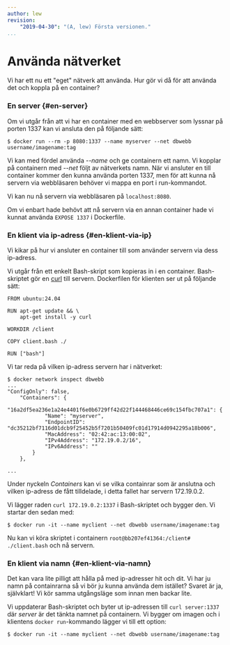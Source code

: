 ```yaml
---
author: lew
revision:
    "2019-04-30": "(A, lew) Första versionen."
...
```

Använda nätverket
=======================

Vi har ett nu ett "eget" nätverk att använda. Hur gör vi då för att använda det och koppla på en container?



### En server {#en-server}

Om vi utgår från att vi har en container med en webbserver som lyssnar på porten 1337 kan vi ansluta den på följande sätt:

```
$ docker run --rm -p 8080:1337 --name myserver --net dbwebb username/imagename:tag
```

Vi kan med fördel använda *--name* och ge containern ett namn. Vi kopplar på containern med *--net* följt av nätverkets namn. När vi ansluter en till container kommer den kunna använda porten 1337, men för att kunna nå servern via webbläsaren behöver vi mappa en port i run-kommandot.

Vi kan nu nå servern via webbläsaren på `localhost:8080`.

Om vi enbart hade behövt att nå servern via en annan container hade vi kunnat använda `EXPOSE 1337` i Dockerfile.



### En klient via ip-adress {#en-klient-via-ip}

Vi kikar på hur vi ansluter en container till som använder servern via dess ip-adress.

Vi utgår från ett enkelt Bash-skript som kopieras in i en container. Bash-skriptet gör en [curl](https://curl.haxx.se/) till servern. Dockerfilen för klienten ser ut på följande sätt:

```
FROM ubuntu:24.04

RUN apt-get update && \
    apt-get install -y curl

WORKDIR /client

COPY client.bash ./

RUN ["bash"]
```

Vi tar reda på vilken ip-adress servern har i nätverket:

```
$ docker network inspect dbwebb
...
"ConfigOnly": false,
    "Containers": {
        "16a2df5ea236e1a24e4401f6e0b6729ff42d22f144468446ce69c154fbc707a1": {
            "Name": "myserver",
            "EndpointID": "dc35212bf7116d01dcb9f25452b5f7201b50409fc01d17914d0942295a18b006",
            "MacAddress": "02:42:ac:13:00:02",
            "IPv4Address": "172.19.0.2/16",
            "IPv6Address": ""
        }
    },

...
```

Under nyckeln *Containers* kan vi se vilka containrar som är anslutna och vilken ip-adress de fått tilldelade, i detta fallet har servern 172.19.0.2.

Vi lägger raden `curl 172.19.0.2:1337` i Bash-skriptet och bygger den. Vi startar den sedan med:

```
$ docker run -it --name myclient --net dbwebb username/imagename:tag
```

Nu kan vi köra skriptet i containern `root@bb207ef41364:/client# ./client.bash` och nå servern.



### En klient via namn {#en-klient-via-namn}

Det kan vara lite pilligt att hålla på med ip-adresser hit och dit. Vi har ju namn på containrarna så vi bör ju kunna använda dem istället? Svaret är ja, självklart! Vi kör samma utgångsläge som innan men backar lite.

Vi uppdaterar Bash-skriptet och byter ut ip-adressen till `curl server:1337` där *server* är det tänkta namnet på containern. Vi bygger om imagen och i klientens `docker run`-kommando lägger vi till ett option:

```
$ docker run -it --name myclient --net dbwebb username/imagename:tag
```

